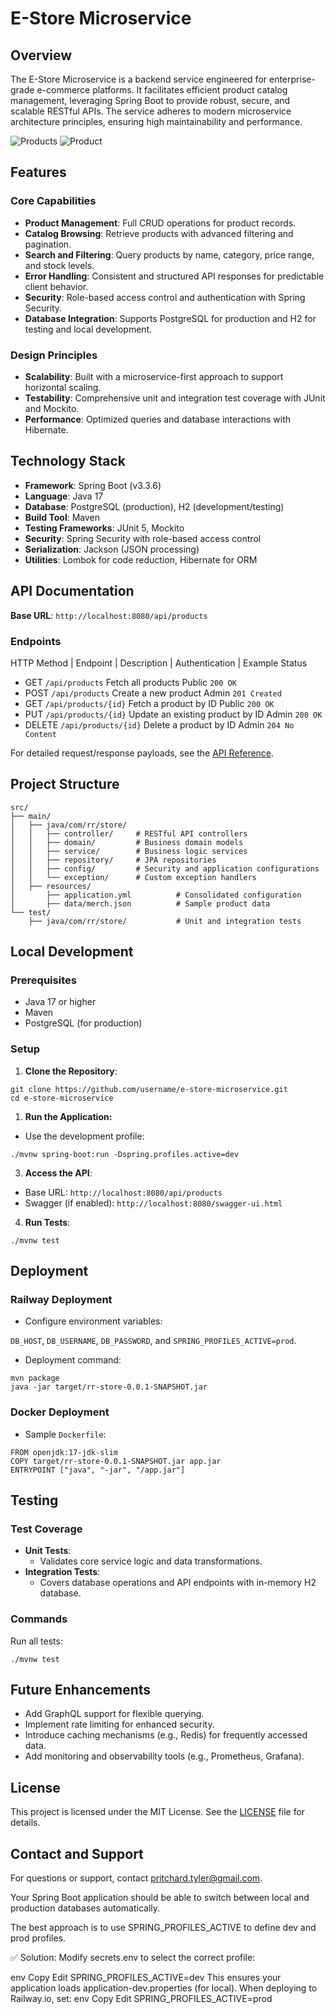# E-Store Microservice

## Overview

The E-Store Microservice is a backend service engineered for enterprise-grade e-commerce platforms. It facilitates efficient product catalog management, leveraging Spring Boot to provide robust, secure, and scalable RESTful APIs. The service adheres to modern microservice architecture principles, ensuring high maintainability and performance.

![Products](/misc/Screen%20Shot%202024-12-04%20at%201.22.30%20AM.png)
![Product](/misc/Screen%20Shot%202024-12-04%20at%201.23.16%20AM.png)

## Features

### Core Capabilities

- **Product Management**: Full CRUD operations for product records.
- **Catalog Browsing**: Retrieve products with advanced filtering and pagination.
- **Search and Filtering**: Query products by name, category, price range, and stock levels.
- **Error Handling**: Consistent and structured API responses for predictable client behavior.
- **Security**: Role-based access control and authentication with Spring Security.
- **Database Integration**: Supports PostgreSQL for production and H2 for testing and local development.

### Design Principles

- **Scalability**: Built with a microservice-first approach to support horizontal scaling.
- **Testability**: Comprehensive unit and integration test coverage with JUnit and Mockito.
- **Performance**: Optimized queries and database interactions with Hibernate.

## Technology Stack
- **Framework**: Spring Boot (v3.3.6)
- **Language**: Java 17
- **Database**: PostgreSQL (production), H2 (development/testing)
- **Build Tool**: Maven
- **Testing Frameworks**: JUnit 5, Mockito
- **Security**: Spring Security with role-based access control
- **Serialization**: Jackson (JSON processing)
- **Utilities**: Lombok for code reduction, Hibernate for ORM

## API Documentation

**Base URL**: ``http://localhost:8080/api/products``

### Endpoints
HTTP Method	| Endpoint	| Description	| Authentication	| Example Status
- GET	``/api/products``	Fetch all products	Public	``200 OK``
- POST	``/api/products``	Create a new product	Admin	``201 Created``
- GET	``/api/products/{id}``	Fetch a product by ID	Public	``200 OK``
- PUT	``/api/products/{id}``	Update an existing product by ID	Admin	``200 OK``
- DELETE	``/api/products/{id}``	Delete a product by ID	Admin	``204 No Content``

For detailed request/response payloads, see the [API Reference](#api-documentation).

## Project Structure
```
src/
├── main/
│   ├── java/com/rr/store/
│   │   ├── controller/     # RESTful API controllers
│   │   ├── domain/         # Business domain models
│   │   ├── service/        # Business logic services
│   │   ├── repository/     # JPA repositories
│   │   ├── config/         # Security and application configurations
│   │   └── exception/      # Custom exception handlers
│   ├── resources/
│       ├── application.yml          # Consolidated configuration
│       ├── data/merch.json          # Sample product data
└── test/
    ├── java/com/rr/store/           # Unit and integration tests
```

## Local Development

### Prerequisites
- Java 17 or higher
- Maven
- PostgreSQL (for production)

### Setup
1. **Clone the Repository**:

```
git clone https://github.com/username/e-store-microservice.git
cd e-store-microservice
```

1. **Run the Application:**

- Use the development profile:
```
./mvnw spring-boot:run -Dspring.profiles.active=dev
```

3. **Access the API**:

- Base URL: ``http://localhost:8080/api/products``
- Swagger (if enabled): ``http://localhost:8080/swagger-ui.html``
  
4. **Run Tests**:
```
./mvnw test
```

## Deployment

### Railway Deployment
- Configure environment variables:

``DB_HOST``, ``DB_USERNAME``, ``DB_PASSWORD``, and ``SPRING_PROFILES_ACTIVE=prod``.

- Deployment command:
```
mvn package
java -jar target/rr-store-0.0.1-SNAPSHOT.jar
```

### Docker Deployment

- Sample ``Dockerfile``:
```
FROM openjdk:17-jdk-slim
COPY target/rr-store-0.0.1-SNAPSHOT.jar app.jar
ENTRYPOINT ["java", "-jar", "/app.jar"]
```

## Testing

### Test Coverage

- **Unit Tests**:
  - Validates core service logic and data transformations.
- **Integration Tests**:
  - Covers database operations and API endpoints with in-memory H2 database.

### Commands

Run all tests:
```
./mvnw test
```

## Future Enhancements

- Add GraphQL support for flexible querying.
- Implement rate limiting for enhanced security.
- Introduce caching mechanisms (e.g., Redis) for frequently accessed data.
- Add monitoring and observability tools (e.g., Prometheus, Grafana).

## License
This project is licensed under the MIT License. See the [LICENSE](LICENSE.md) file for details.

## Contact and Support

For questions or support, contact pritchard.tyler@gmail.com.


Your Spring Boot application should be able to switch between local and production databases automatically.

The best approach is to use SPRING_PROFILES_ACTIVE to define dev and prod profiles.

✅ Solution: Modify secrets.env to select the correct profile:

env
Copy
Edit
SPRING_PROFILES_ACTIVE=dev
This ensures your application loads application-dev.properties (for local).
When deploying to Railway.io, set:
env
Copy
Edit
SPRING_PROFILES_ACTIVE=prod
